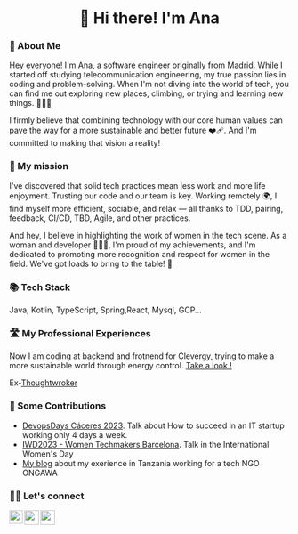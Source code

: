 <h1 align="center">👋 Hi there! I'm Ana </h1>


### 🚀 About Me
Hey everyone! I'm Ana, a software engineer originally from Madrid. While I started off studying telecommunication engineering, my true passion lies in coding and problem-solving. When I'm not diving into the world of tech, you can find me out exploring new places, climbing, or trying and learning new things. 🧗🏼‍♀️

I firmly believe that combining technology with our core human values can pave the way for a more sustainable and better future ❤️‍🩹. And I'm committed to making that vision a reality!

### 🌱 My mission
I've discovered that solid tech practices mean less work and more life enjoyment. Trusting our code and our team is key. Working remotely 🌍, I find myself more efficient, sociable, and relax — all thanks to TDD, pairing, feedback, CI/CD, TBD, Agile, and other practices.

And hey, I believe in highlighting the work of women in the tech scene. As a woman and developer 👩🏽‍💻, I'm proud of my achievements, and I'm dedicated to promoting more recognition and respect for women in the field. We've got loads to bring to the table! 💜

### 📚 Tech Stack
Java, Kotlin, TypeScript, Spring,React, Mysql, GCP...


### 🛣️ My Professional Experiences 
Now I am coding at backend and frotnend for Clevergy, trying to make a more sustainable world through energy control. [Take a look !](https://www.clever.gy/)

Ex-[Thoughtwroker](https://www.thoughtworks.com/)

### 📢 Some Contributions
- [DevopsDays Cáceres 2023](https://www.linkedin.com/posts/devopsdayscc_devopsdays-devopsdayscc23-devops-activity-7046934791903997952-tcUN?utm_source=share&utm_medium=member_desktop). Talk about How to succeed in an IT startup working only 4 days a week.
- [IWD2023 - Women Techmakers Barcelona](https://www.linkedin.com/posts/women-techmakers-barcelona_iwd2023-barcelona-wtmdaretobe-activity-7039341994053152768-4plt?utm_source=share&utm_medium=member_desktop). Talk in the International Women's Day
- [My blog](https://anaentanzania.wordpress.com/) about my exerience in Tanzania working for a tech NGO ONGAWA

### 🤙🏼 Let's connect
<a href="https://www.linkedin.com/in/anajv/">
  <img align="left" width="24px" src="https://cdn.simpleicons.org/linkedin"  />
</a>
<a href="https://twitter.com/AnaJValbu">
  <img align="left" width="26px" src="https://cdn.simpleicons.org/twitter" />
</a>
<a href="mailto:ana.jimenez.valbuena@gmail.com">
  <img align="left" width="26px" src="https://cdn.simpleicons.org/gmail" />
</a>

<br />
